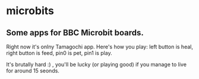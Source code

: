 # microbits
Some apps for BBC Microbit boards.
-----------------------------------------------------------
Right now it's onlny Tamagochi app. Here's how you play:
left button is heal,
right button is feed,
pin0 is pet,
pin1 is play.

It's brutally hard :) , you'll be lucky (or playing good)
if you manage to live for around 15 seonds.

